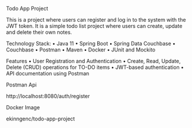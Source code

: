 Todo App Project

This is a project where users can register and log in to the system with the JWT token.  It is a simple todo list project where users can create, update and delete their own notes.

Technology Stack:
• Java 11
• Spring Boot
• Spring Data Couchbase
• Couchbase
• Postman
• Maven
• Docker
• JUnit and Mockito

Features
• User Registration and Authentication
• Create, Read, Update, Delete (CRUD) operations for TO-DO items
• JWT-based authentication
• API documentation using Postman

Postman Api

http://localhost:8080/auth/register

Docker Image

ekinngenc/todo-app-project
